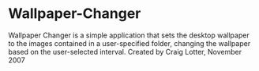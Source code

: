 Wallpaper-Changer
=================

Wallpaper Changer is a simple application that sets the desktop wallpaper to the images contained in a user-specified folder, changing the wallpaper based on the user-selected interval. Created by Craig Lotter, November 2007
